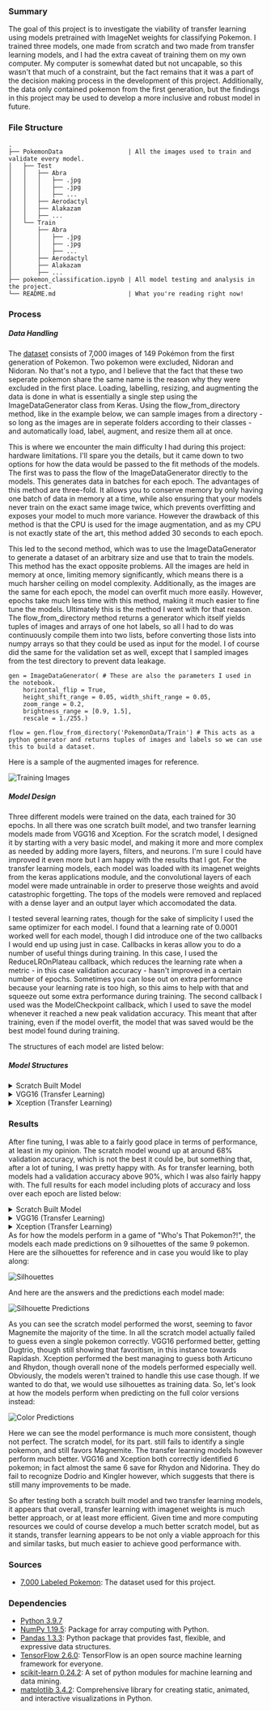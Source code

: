 ### Summary
The goal of this project is to investigate the viability of transfer learning using models pretrained with ImageNet weights for classifying Pokemon. I trained three models, one made from scratch and two made from transfer learning models, and I had the extra caveat of training them on my own computer. My computer is somewhat dated but not uncapable, so this wasn't that much of a constraint, but the fact remains that it was a part of the decision making process in the development of this project. Additionally, the data only contained pokemon from the first generation, but the findings in this project may be used to develop a more inclusive and robust model in future.

### File Structure
```
.
├── PokemonData                  | All the images used to train and validate every model.
│   ├── Test
│   │   ├── Abra
│   │   │   ├── .jpg
│   │   │   ├── .jpg
│   │   │   ├── ...
│   │   ├── Aerodactyl
│   │   ├── Alakazam
│   │   ├── ...
│   └── Train
│       ├── Abra
│       │   ├── .jpg
│       │   ├── .jpg
│       │   ├── ...
│       ├── Aerodactyl
│       ├── Alakazam
│       ├── ...
├── pokemon_classification.ipynb | All model testing and analysis in the project.
└── README.md                    | What you're reading right now!
```
### Process
##### Data Handling
The [dataset](https://www.kaggle.com/lantian773030/pokemonclassification) consists of 7,000 images of 149 Pokémon from the first generation of Pokemon. Two pokemon were excluded, Nidoran and Nidoran. No that's not a typo, and I believe that the fact that these two seperate pokemon share the same name is the reason why they were excluded in the first place. Loading, labelling, resizing, and augmenting the data is done in what is essentially a single step using the ImageDataGenerator class from Keras. Using the flow_from_directory method, like in the example below, we can sample images from a directory - so long as the images are in seperate folders according to their classes - and automatically load, label, augment, and resize them all at once.

This is where we encounter the main difficulty I had during this project: hardware limitations. I'll spare you the details, but it came down to two options for how the data would be passed to the fit methods of the models. The first was to pass the flow of the ImageDataGenerator directly to the models. This generates data in batches for each epoch. The advantages of this method are three-fold. It allows you to conserve memory by only having one batch of data in memory at a time, while also ensuring that your models never train on the exact same image twice, which prevents overfitting and exposes your model to much more variance. However the drawback of this method is that the CPU is used for the image augmentation, and as my CPU is not exactly state of the art, this method added 30 seconds to each epoch.

This led to the second method, which was to use the ImageDataGenerator to generate a dataset of an arbitrary size and use that to train the models. This method has the exact opposite problems. All the images are held in memory at once, limiting memory significantly, which means there is a much harsher ceiling on model complexity. Additionally, as the images are the same for each epoch, the model can overfit much more easily. However, epochs take much less time with this method, making it much easier to fine tune the models. Ultimately this is the method I went with for that reason. The flow_from_directory method returns a generator which itself yields tuples of images and arrays of one hot labels, so all I had to do was continuously compile them into two lists, before converting those lists into numpy arrays so that they could be used as input for the model. I of course did the same for the validation set as well, except that I sampled images from the test directory to prevent data leakage.

```
gen = ImageDataGenerator( # These are also the parameters I used in the notebook.
    horizontal_flip = True, 
    height_shift_range = 0.05, width_shift_range = 0.05,
    zoom_range = 0.2, 
    brightness_range = [0.9, 1.5], 
    rescale = 1./255.)

flow = gen.flow_from_directory('PokemonData/Train') # This acts as a python generator and returns tuples of images and labels so we can use this to build a dataset.
```

Here is a sample of the augmented images for reference.

![Training Images](https://github.com/LinkWentz/whos-that-pokemon/blob/master/Plots/data_example.jpg)

##### Model Design
Three different models were trained on the data, each trained for 30 epochs. In all there was one scratch built model, and two transfer learning models made from VGG16 and Xception. For the scratch model, I designed it by starting with a very basic model, and making it more and more complex as needed by adding more layers, filters, and neurons. I'm sure I could have improved it even more but I am happy with the results that I got. For the transfer learning models, each model was loaded with its imagenet weights from the keras applications module, and the convolutional layers of each model were made untrainable in order to preserve those weights and avoid catastrophic forgetting. The tops of the models were removed and replaced with a dense layer and an output layer which accomodated the data. 

I tested several learning rates, though for the sake of simplicity I used the same optimizer for each model. I found that a learning rate of 0.0001 worked well for each model, though I did introduce one of the two callbacks I would end up using just in case. Callbacks in keras allow you to do a number of useful things during training. In this case, I used the ReduceLROnPlateau callback, which reduces the learning rate when a metric - in this case validation accuracy - hasn't improved in a certain number of epochs. Sometimes you can lose out on extra performance because your learning rate is too high, so this aims to help with that and squeeze out some extra performance during training. The second callback I used was the ModelCheckpoint callback, which I used to save the model whenever it reached a new peak validation accuracy. This meant that after training, even if the model overfit, the model that was saved would be the best model found during training.

The structures of each model are listed below:

##### Model Structures
<details>
  <summary>Scratch Built Model</summary>
  
  ```
  _________________________________________________________________
  Layer (type)                 Output Shape              Param #   
  =================================================================
  conv2d (Conv2D)              (None, 222, 222, 16)      448       
  _________________________________________________________________
  dropout (Dropout)            (None, 222, 222, 16)      0         
  _________________________________________________________________
  max_pooling2d (MaxPooling2D) (None, 111, 111, 16)      0         
  _________________________________________________________________
  conv2d_1 (Conv2D)            (None, 109, 109, 32)      4640      
  _________________________________________________________________
  dropout_1 (Dropout)          (None, 109, 109, 32)      0         
  _________________________________________________________________
  max_pooling2d_1 (MaxPooling2 (None, 54, 54, 32)        0         
  _________________________________________________________________
  conv2d_2 (Conv2D)            (None, 52, 52, 64)        18496     
  _________________________________________________________________
  dropout_2 (Dropout)          (None, 52, 52, 64)        0         
  _________________________________________________________________
  max_pooling2d_2 (MaxPooling2 (None, 26, 26, 64)        0         
  _________________________________________________________________
  conv2d_3 (Conv2D)            (None, 24, 24, 64)        36928     
  _________________________________________________________________
  dropout_3 (Dropout)          (None, 24, 24, 64)        0         
  _________________________________________________________________
  max_pooling2d_3 (MaxPooling2 (None, 12, 12, 64)        0         
  _________________________________________________________________
  conv2d_4 (Conv2D)            (None, 10, 10, 64)        36928     
  _________________________________________________________________
  dropout_4 (Dropout)          (None, 10, 10, 64)        0         
  _________________________________________________________________
  flatten (Flatten)            (None, 6400)              0         
  _________________________________________________________________
  dense (Dense)                (None, 256)               1638656   
  _________________________________________________________________
  dropout_5 (Dropout)          (None, 256)               0         
  _________________________________________________________________
  dense_1 (Dense)              (None, 256)               65792     
  _________________________________________________________________
  dropout_6 (Dropout)          (None, 256)               0         
  _________________________________________________________________
  dense_2 (Dense)              (None, 149)               38293     
  =================================================================
  Total params: 1,840,181
  Trainable params: 1,840,181
  Non-trainable params: 0
  _________________________________________________________________
  ```
</details>
<details>
  <summary>VGG16 (Transfer Learning)</summary>
  
  ```
  _________________________________________________________________
  Layer (type)                 Output Shape              Param #   
  =================================================================
  vgg16 (Functional)           (None, 7, 7, 512)         14714688  
  _________________________________________________________________
  flatten_1 (Flatten)          (None, 25088)             0         
  _________________________________________________________________
  dense_3 (Dense)              (None, 512)               12845568  
  _________________________________________________________________
  dropout_7 (Dropout)          (None, 512)               0         
  _________________________________________________________________
  dense_4 (Dense)              (None, 149)               76437     
  =================================================================
  Total params: 27,636,693
  Trainable params: 12,922,005
  Non-trainable params: 14,714,688
  _________________________________________________________________
  ```
</details>
<details>
  <summary>Xception (Transfer Learning)</summary>
  
  ```
  _________________________________________________________________
  Layer (type)                 Output Shape              Param #   
  =================================================================
  xception (Functional)        (None, 7, 7, 2048)        20861480  
  _________________________________________________________________
  flatten_2 (Flatten)          (None, 100352)            0         
  _________________________________________________________________
  dense_5 (Dense)              (None, 512)               51380736  
  _________________________________________________________________
  dropout_8 (Dropout)          (None, 512)               0         
  _________________________________________________________________
  dense_6 (Dense)              (None, 149)               76437     
  =================================================================
  Total params: 72,318,653
  Trainable params: 51,457,173
  Non-trainable params: 20,861,480
  _________________________________________________________________
  ```
</details>

### Results
After fine tuning, I was able to a fairly good place in terms of performance, at least in my opinion. The scratch model wound up at around 68% validation accuracy, which is not the best it could be, but something that, after a lot of tuning, I was pretty happy with. As for transfer learning, both models had a validation accuracy above 90%, which I was also fairly happy with. The full results for each model including plots of accuracy and loss over each epoch are listed below:

<details>
  <summary>Scratch Built Model</summary>
  
  ```
  loss__________________________
       Max: 4.87523
       Min: 0.15865
  categorical_accuracy__________
       Max: 0.95100
       Min: 0.02067
  val_loss______________________
       Max: 4.64428
       Min: 1.29255
  val_categorical_accuracy______
       Max: 0.68200
       Min: 0.04300
  lr____________________________
       Max: 0.00010
       Min: 0.00010
  ```
  ![Accuracy](https://github.com/LinkWentz/whos-that-pokemon/blob/master/Plots/scratch_model_accuracy.jpg)
  ![Loss](https://github.com/LinkWentz/whos-that-pokemon/blob/master/Plots/scratch_model_loss.jpg)
  
</details>
<details>
  <summary>VGG16 (Transfer Learning)</summary>
  
  ```
  loss__________________________
       Max: 4.08060
       Min: 0.02365
  categorical_accuracy__________
       Max: 1.00000
       Min: 0.21717
  val_loss______________________
       Max: 2.79893
       Min: 0.35582
  val_categorical_accuracy______
       Max: 0.94000
       Min: 0.49600
  lr____________________________
       Max: 0.00010
       Min: 0.00000
  ```
  ![Accuracy](https://github.com/LinkWentz/whos-that-pokemon/blob/master/Plots/vgg16_model_accuracy.jpg)
  ![Loss](https://github.com/LinkWentz/whos-that-pokemon/blob/master/Plots/vgg16_model_loss.jpg)
</details>
<details>
  <summary>Xception (Transfer Learning)</summary>
  
  ```
  loss__________________________
       Max: 3.35028
       Min: 0.01567
  categorical_accuracy__________
       Max: 1.00000
       Min: 0.32433
  val_loss______________________
       Max: 1.82259
       Min: 0.45313
  val_categorical_accuracy______
       Max: 0.91100
       Min: 0.62100
  lr____________________________
       Max: 0.00010
       Min: 0.00010
  ```
  ![Accuracy](https://github.com/LinkWentz/whos-that-pokemon/blob/master/Plots/xception_model_accuracy.jpg)
  ![Loss](https://github.com/LinkWentz/whos-that-pokemon/blob/master/Plots/xception_model_loss.jpg)
</details>
As for how the models perform in a game of "Who's That Pokemon?!", the models each made predictions on 9 silhouettes of the same 9 pokemon. Here are the silhouettes for reference and in case you would like to play along:

![Silhouettes](https://github.com/LinkWentz/whos-that-pokemon/blob/master/Plots/Silhouettes.jpg)

And here are the answers and the predictions each model made:

![Silhouette Predictions](https://github.com/LinkWentz/whos-that-pokemon/blob/master/Plots/silhouette_predictions.jpg)

As you can see the scratch model performed the worst, seeming to favor Magnemite the majority of the time. In all the scratch model actually failed to guess even a single pokemon correctly. VGG16 performed better, getting Dugtrio, though still showing that favoritism, in this instance towards Rapidash. Xception performed the best managing to guess both Articuno and Rhydon, though overall none of the models performed especially well. Obviously, the models weren't trained to handle this use case though. If we wanted to do that, we would use silhouettes as training data. So, let's look at how the models perform when predicting on the full color versions instead:

![Color Predictions](https://github.com/LinkWentz/whos-that-pokemon/blob/master/Plots/color_predictions.jpg)

Here we can see the model performance is much more consistent, though not perfect. The scratch model, for its part. still fails to identify a single pokemon, and still favors Magnemite. The transfer learning models however perform much better. VGG16 and Xception both correctly identified 6 pokemon; in fact almost the same 6 save for Rhydon and Nidorina. They do fail to recognize Dodrio and Kingler however, which suggests that there is still many improvements to be made.

So after testing both a scratch built model and two transfer learning models, it appears that overall, transfer learning with imagenet weights is much better approach, or at least more efficient. Given time and more computing resources we could of course develop a much better scratch model, but as it stands, transfer learning appears to be not only a viable approach for this and similar tasks, but much easier to achieve good performance with.

### Sources
- [7,000 Labeled Pokemon](https://www.kaggle.com/lantian773030/pokemonclassification): The dataset used for this project.

### Dependencies
- [Python 3.9.7](https://www.python.org/)
- [NumPy 1.19.5](https://pypi.org/project/numpy/): Package for array computing with Python.
- [Pandas 1.3.3](https://pypi.org/project/pandas/): Python package that provides fast, flexible, and expressive data structures.
- [TensorFlow 2.6.0](https://pypi.org/project/tensorflow/): TensorFlow is an open source machine learning framework for everyone.
- [scikit-learn 0.24.2](https://pypi.org/project/scikit-learn/): A set of python modules for machine learning and data mining.
- [matplotlib 3.4.2](https://pypi.org/project/matplotlib/): Comprehensive library for creating static, animated, and interactive visualizations in Python.
